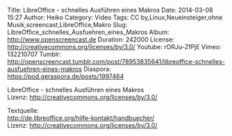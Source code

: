 Title: LibreOffice - schnelles Ausführen eines Makros
Date: 2014-03-08 15:27
Author: Heiko
Category: Video
Tags: CC by,Linux,Neueinsteiger,ohne Musik,screencast,LibreOffice,Makro
Slug: LibreOffice_schnelles_Ausfuehren_eines_Makros
Album: http://www.openscreencast.de
Duration: 242000
License: http://creativecommons.org/licenses/by/3.0/
Youtube: rORJu-ZfPjE
Vimeo: 132210707
Tumblr: http://openscreencast.tumblr.com/post/78953835641/libreoffice-schnelles-ausfuehren-eines-makros
Diaspora: https://pod.geraspora.de/posts/1997464

LibreOffice - schnelles Ausführen eines Makros  
Lizenz: <http://creativecommons.org/licenses/by/3.0/>  
  
Textquelle:  
<http://de.libreoffice.org/hilfe-kontakt/handbuecher/>  
Lizenz: <http://creativecommons.org/licenses/by/3.0/>

